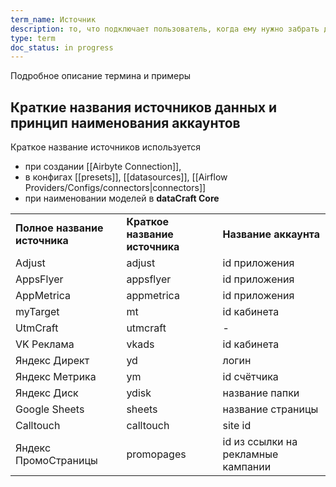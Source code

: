 ```yaml
---
term_name: Источник
description: то, что подключает пользователь, когда ему нужно забрать данные
type: term
doc_status: in progress
---
```


Подробное описание термина и примеры


## Краткие названия источников данных и принцип наименования аккаунтов

Краткое название источников используется 
- при создании [[Airbyte Connection]], 
- в конфигах [[presets]], [[datasources]], [[Airflow Providers/Configs/connectors|connectors]]
- при наименовании моделей в **dataCraft Core**

|                               |                                |                                    |
| ----------------------------- | ------------------------------ | ---------------------------------- |
| **Полное название источника** | **Краткое название источника** | **Название аккаунта**              |
| Adjust                        | adjust                         | id приложения                      |
| AppsFlyer                     | appsflyer                      | id приложения                      |
| AppMetrica                    | appmetrica                     | id приложения                      |
| myTarget                      | mt                             | id кабинета                        |
| UtmCraft                      | utmcraft                       | -                                  |
| VK Реклама                    | vkads                          | id кабинета                        |
| Яндекс Директ                 | yd                             | логин                              |
| Яндекс Метрика                | ym                             | id счётчика                        |
| Яндекс Диск                   | ydisk                          | название папки                     |
| Google Sheets                 | sheets                         | название страницы                  |
| Calltouch                     | calltouch                      | site id                            |
| Яндекс ПромоСтраницы          | promopages                     | id из ссылки на рекламные кампании |
